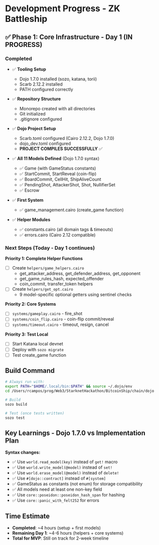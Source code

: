 # Development Progress - ZK Battleship

## ✅ Phase 1: Core Infrastructure - Day 1 (IN PROGRESS)

### Completed

- ✅ **Tooling Setup**

  - Dojo 1.7.0 installed (sozo, katana, torii)
  - Scarb 2.12.2 installed
  - PATH configured correctly

- ✅ **Repository Structure**

  - Monorepo created with all directories
  - Git initialized
  - .gitignore configured

- ✅ **Dojo Project Setup**

  - Scarb.toml configured (Cairo 2.12.2, Dojo 1.7.0)
  - dojo_dev.toml configured
  - **PROJECT COMPILES SUCCESSFULLY** ✅

- ✅ **All 11 Models Defined** (Dojo 1.7.0 syntax)

  - ✅ Game (with GameStatus constants)
  - ✅ StartCommit, StartReveal (coin-flip)
  - ✅ BoardCommit, CellHit, ShipAliveCount
  - ✅ PendingShot, AttackerShot, Shot, NullifierSet
  - ✅ Escrow

- ✅ **First System**

  - ✅ game_management.cairo (create_game function)

- ✅ **Helper Modules**
  - ✅ constants.cairo (all domain tags & timeouts)
  - ✅ errors.cairo (Cairo 2.12 compatible)

### Next Steps (Today - Day 1 continues)

**Priority 1: Complete Helper Functions**

- [ ] Create `helpers/game_helpers.cairo`
  - get_attacker_address, get_defender_address, get_opponent
  - get_game_rules_hash, expected_offender
  - coin_commit, transfer_token helpers
- [ ] Create `helpers/get_opt.cairo`
  - 9 model-specific optional getters using sentinel checks

**Priority 2: Core Systems**

- [ ] `systems/gameplay.cairo` - fire_shot
- [ ] `systems/coin_flip.cairo` - coin-flip commit/reveal
- [ ] `systems/timeout.cairo` - timeout, resign, cancel

**Priority 3: Test Local**

- [ ] Start Katana local devnet
- [ ] Deploy with `sozo migrate`
- [ ] Test create_game function

## Build Command

```bash
# Always run with:
export PATH="$HOME/.local/bin:$PATH" && source ~/.dojo/env
cd /Users/rcampos/prog/Web3/StarknetHackathon/BitcoinShip/chain/dojo

# Build
sozo build

# Test (once tests written)
sozo test
```

## Key Learnings - Dojo 1.7.0 vs Implementation Plan

**Syntax changes:**

- ✅ Use `world.read_model(key)` instead of `get!` macro
- ✅ Use `world.write_model(@model)` instead of `set!`
- ✅ Use `world.erase_model(@model)` instead of `delete!`
- ✅ Use `#[dojo::contract]` instead of `#[system]`
- ✅ GameStatus as constants (not enum) for storage compatibility
- ✅ All models need at least one non-key field
- ✅ Use `core::poseidon::poseidon_hash_span` for hashing
- ✅ Use `core::panic_with_felt252` for errors

## Time Estimate

- **Completed**: ~4 hours (setup + first models)
- **Remaining Day 1**: ~4-6 hours (helpers + core systems)
- **Total for MVP**: Still on track for 2-week timeline
